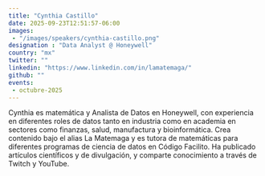 ```yaml
---
title: "Cynthia Castillo"
date: 2025-09-23T12:51:57-06:00
images: 
 - "/images/speakers/cynthia-castillo.png"
designation : "Data Analyst @ Honeywell"
country: "mx"
twitter: ""
linkedin: "https://www.linkedin.com/in/lamatemaga/"
github: ""
events: 
 - octubre-2025
---
```


Cynthia es matemática y Analista de Datos en Honeywell, con experiencia en diferentes roles de datos tanto en industria como en academia en sectores como finanzas, salud, manufactura y bioinformática. Crea contenido bajo el alias La Matemaga y es tutora de matemáticas para diferentes programas de ciencia de datos en Código Facilito. Ha publicado artículos científicos y de divulgación, y comparte conocimiento a través de Twitch y YouTube.